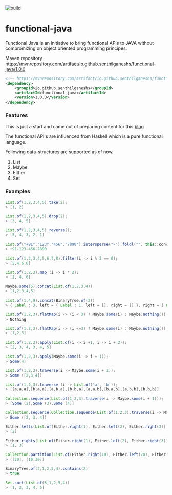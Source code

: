 ![build](https://travis-ci.org/senthilganeshs/functional-java.svg?branch=master)
# functional-java

Functional Java is an initiative to bring functional APIs to JAVA without compromizing on object oriented programming principes.

Maven repository
https://mvnrepository.com/artifact/io.github.senthilganeshs/functional-java/1.0.0
```xml
<!-- https://mvnrepository.com/artifact/io.github.senthilganeshs/functional-java -->
<dependency>
    <groupId>io.github.senthilganeshs</groupId>
    <artifactId>functional-java</artifactId>
    <version>1.0.0</version>
</dependency>
```


### Features
This is just a start and came out of preparing content for this [blog](https://senthilganesh.hashnode.dev/functional-data-structures-in-java-ck2o2v8ep003lkjs1by0qpsm5)

The functional API's are influenced from Haskell which is a pure functional language.

Following data-structures are supported as of now.
1. List
2. Maybe
3. Either
4. Set

### Examples

```java
List.of(1,2,3,4,5).take(2);
> [1, 2]

List.of(1,2,3,4,5).drop(2);
> [3, 4, 5]

List.of(1,2,3,4,5).reverse();
> [5, 4, 3, 2, 1]

List.of("+91","123","456","7890").intersperse("-").foldl("", this::concat);
> +91-123-456-7890

List.of(1,2,3,4,5,6,7,8).filter(i -> i % 2 == 0);
> [2,4,6,8]

List.of(1,2,3).map (i -> i * 2);
> [2, 4, 6]

Maybe.some(5).concat(List.of(1,2,3,4))
> [1,2,3,4,5]

List.of(1,4,9).concat(BinaryTree.of(3))
> { Label : 3, left = { Label : 1, left = [], right = [] }, right = { Label : 4, left = [], right = { Label : 9, left = [], right = [] } } }

List.of(1,2,3).flatMap(i -> (i < 3) ? Maybe.some(i) : Maybe.nothing());
> Nothing

List.of(1,2,3).flatMap(i -> (i <=3) ? Maybe.some(i) : Maybe.nothing());
> [1,2,3]

List.of(1,2,3).apply(List.of(i -> i +1, i -> i + 2));
> [2, 3, 4, 3, 4, 5]

List.of(1,2,3).apply(Maybe.some(i -> i + 1));
> Some(4)

List.of(1,2,3).traverse(i -> Maybe.some(i + 1));
> Some ([2,3,4])

List.of(1,2,3).traverse (i -> List.of('a', 'b'));
> [[a,a,a],[b,a,a],[a,b,a],[b,b,a],[a,a,b],[b,a,b],[a,b,b],[b,b,b]]

Collection.sequence(List.of(1,2,3).traverse(i -> Maybe.some(i + 1)));
> [Some (2),Some (3),Some (4)]

Collection.sequence(Collection.sequence(List.of(1,2,3).traverse(i -> Maybe.some(i + 1))));
> Some ([2, 3, 4])

Either.lefts(List.of(Either.right(1), Either.left(2), Either.right(3)))
> [2]

Either.rights(List.of(Either.right(1), Either.left(2), Either.right(3)))
> [1, 3]

Collection.partition(List.of(Either.right(10), Either.left(20), Either.right(30)))
> ([20], [10,30])

BinaryTree.of(3,1,2,5,4).contains(2)
> true

Set.sort(List.of(3,1,2,5,4))
> [1, 2, 3, 4, 5]

```
